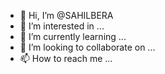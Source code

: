- 👋 Hi, I’m @SAHILBERA
- 👀 I’m interested in ...
- 🌱 I’m currently learning ...
- 💞️ I’m looking to collaborate on ...
- 📫 How to reach me ...

<!---
SAHILBERA/SAHILBERA is a ✨ special ✨ repository because its `README.md` (this file) appears on your GitHub profile.
You can click the Preview link to take a look at your changes.
--->
